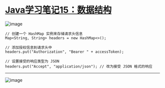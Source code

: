 # [Java学习笔记15：数据结构](https://github.com/QiYongchuan/MyGitBlog/issues/98)

![image](https://github.com/user-attachments/assets/99672c6f-0b55-4b79-858d-c64bdf25f939)

```
// 创建一个 HashMap 实例来存储请求头信息
Map<String, String> headers = new HashMap<>();

// 添加授权信息到请求头中
headers.put("Authorization", "Bearer " + accessToken);

// 设置接受的响应类型为 JSON
headers.put("Accept", "application/json"); // 改为接受 JSON 格式的响应
```

---

![image](https://github.com/user-attachments/assets/e86c9552-23dc-41dc-901f-7e1c43bb478d)
